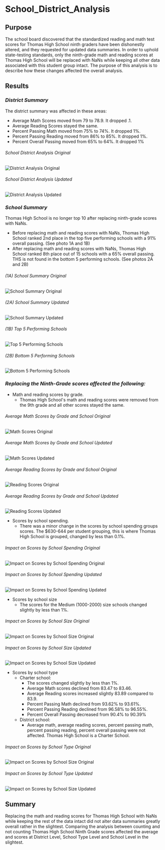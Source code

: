 # School_District_Analysis

## Purpose 
The school board discovered that the standardized reading and math test scores for Thomas High School ninth graders have been dishonestly altered, and they requested for updated data summaries. In order to uphold state-testing standards, only the ninth-grade math and reading scores at Thomas High School will be replaced with NaNs while keeping all other data associated with this student group intact. The purpose of this analysis is to describe how these changes affected the overall analysis.

## Results
### *District Summary*

The district summary was affected in these areas:
- 	Average Math Scores moved from 79 to 78.9. It dropped .1.
-	Average Reading Scores stayed the same.
-	Percent Passing Math moved from 75% to 74%. It dropped 1%.
-	Percent Passing Reading moved from 86% to 85%. It dropped 1%.
-	Percent Overall Passing moved from 65% to 64%. It dropped 1%

###### School District Analysis Original

![District Analysis Original](https://user-images.githubusercontent.com/110357810/190579050-6e9f1dba-a7db-41f6-be0b-504e8d86d6c5.png)

###### School District Analysis Updated

![District Analysis Updated](https://user-images.githubusercontent.com/110357810/190579256-dc94e680-24c7-4edf-8e78-745c0d759a57.png)

### *School Summary*
Thomas High School is no longer top 10 after replacing ninth-grade scores with NaNs.
- Before replacing math and reading scores with NaNs, Thomas High School ranked 2nd place in the top five performing schools with a 91% overall passing. (See photo 1A and 1B)
- After replacing math and reading scores with NaNs, Thomas High School ranked 8th place out of 15 schools with a 65% overall passing. THS is not found in the bottom 5 performing schools. (See photos 2A and 2B)

###### (1A) School Summary Original

![School Summary Original](https://user-images.githubusercontent.com/110357810/190579409-13579d3c-531f-4c02-a8f6-3eea73295e56.png)

###### (2A) School Summary Updated

![School Summary Updated](https://user-images.githubusercontent.com/110357810/190579680-60950ba6-49ba-4ce6-83a3-eca960f3d6c6.png)

###### (1B) Top 5 Performing Schools

![Top 5 Performing Schools](https://user-images.githubusercontent.com/110357810/190579856-bbfeb94c-8b59-4e49-95d6-11dd58cbcdc4.png)

###### (2B) Bottom 5 Performing Schools

![Bottom 5 Performing Schools](https://user-images.githubusercontent.com/110357810/190579964-a16d5ca1-5ce6-4a0f-b59d-68afe79121f1.png)

### *Replacing the Ninth-Grade scores affected the following:*

- Math and reading scores by grade.
    - Thomas High School's math and reading scores were removed from the 9th grade and all other scores stayed the same.
    
###### Average Math Scores by Grade and School Original

![Math Scores Original](https://user-images.githubusercontent.com/110357810/190580146-cdc91e81-2fc0-4cef-a270-9b71db015ee3.png)

###### Average Math Scores by Grade and School Updated

![Math Scores Updated](https://user-images.githubusercontent.com/110357810/190580234-8832caee-53a1-48df-9c38-2e7ddb1aa375.png)

###### Average Reading Scores by Grade and School Original

![Reading Scores Original](https://user-images.githubusercontent.com/110357810/190580359-0ef805cf-2b9e-4ae6-a787-66f71c017d9c.png)

###### Average Reading Scores by Grade and School Updated

![Reading Scores Updated](https://user-images.githubusercontent.com/110357810/190580560-e4fe324c-3fd0-42d8-ad74-ad0c17495c45.png)

- Scores by school spending.
    - There was a minor change in the scores by school spending groups scores. The $630-644 per student grouping, this is where Thomas High School is grouped, changed by less than 0.1%.
    
###### Impact on Scores by School Spending Original

![Impact on Scores by School Spending Original](https://user-images.githubusercontent.com/110357810/190581043-a4b7f7e6-1e04-4425-945e-d9d5686dc554.png)

###### Impact on Scores by School Spending Updated

![Impact on Scores by School Spending Updated](https://user-images.githubusercontent.com/110357810/190581128-4fe6be8c-b686-43ae-a38b-f6b64e21bf50.png)

- Scores by school size
    - The scores for the Medium (1000-2000) size schools changed slightly by less than 1%. 
    
###### Impact on Scores by School Size Original

![Impact on Scores by School Size Original](https://user-images.githubusercontent.com/110357810/190581259-85010b3a-19ab-4fd6-9de2-f65ff3331efe.png)

###### Impact on Scores by School Size Updated

![Impact on Scores by School Size Updated](https://user-images.githubusercontent.com/110357810/190581346-02a453bf-bdb8-4450-9ec6-3b5b35cbd3de.png)

- Scores by school type
    - Charter school:
        - The scores changed slightly by less than 1%.
        - Average Math scores declined from 83.47 to 83.46.
        - Average Reading scores increased slightly 83.89 compared to 83.9.
        - Percent Passing Math declined from 93.62% to 93.61%.
        - Percent Passing Reading declined from 96.58% to 96.55%.
        - Percent Overall Passing decreased from 90.4% to 90.39%
    - District school:
        - Average math, average reading scores, percent passing math, percent passing reading, percent overall passing were not affected. Thomas High School is a Charter School.

###### Impact on Scores by School Type Original

![Impact on Scores by School Size Original](https://user-images.githubusercontent.com/110357810/190581849-5e23a45c-8454-4e0d-8924-f435882c6cc0.png)

###### Impact on Scores by School Type Updated

![Impact on Scores by School Size Updated](https://user-images.githubusercontent.com/110357810/190581937-6fd64b75-38ec-4063-b016-6a4026844ac0.png)

## Summary

Replacing the math and reading scores for Thomas High School with NaNs while keeping the rest of the data intact did not alter data summaries greatly overall rather in the slightest. Comparing the analysis between counting and not counting Thomas High School Ninth Grade scores affected the average and scores at District Level, School Type Level and School Level in the slightest.
